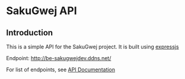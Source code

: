 # SakuGwej API

## Introduction

This is a simple API for the SakuGwej project. It is built using [expressjs](https://expressjs.com/)

Endpoint: http://be-sakugwejdev.ddns.net/

For list of endpoints, see [API Documentation](/src/README.md)
